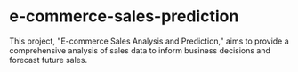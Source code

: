 # e-commerce-sales-prediction
This project, "E-commerce Sales Analysis and Prediction," aims to provide a comprehensive analysis of sales data to inform business decisions and forecast future sales.
